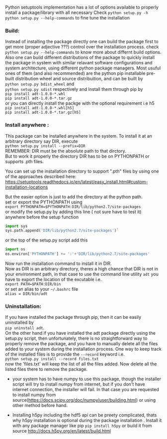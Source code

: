 Python setuptools implementation has a lot of options available to properly install a package/library with all necessary
Check 
`python setup.py -h`
`python setup.py --help-commands` to fine tune the installation

### Build:
Instead of installing the package directly one can build the package first to get more (proper adjective ???) control over the installation process. check 
`python setup.py --help-commands` to know more about differnt build options. Also one can build different distributions of the package to quickly install the package in system with similar relavant software configurations and system architecture, using different python package managers. Most usuful ones of them (and also recommended) are the python pip installable pre-built distribution wheel and source distribuition, and can be built by  
`python setup.py bdist_wheel` and  
`python setup.py sdist` respectively and Install them through pip by  
`pip install adt-1.0.0-*.whl`  
`pip install adt-1.0.0-*.tar.gz`  
or you can directly install the packge with the optional requirement i.e h5  
`pip install adt-1.0.0-*.whl[h5]`  
`pip install adt-1.0.0-*.tar.gz[h5]`  

### Install anywhere :  
This package can be installed anywhere in the system. To install it at  an arbitrary directory say DIR, execute  
`python setup.py install --prefix=DIR`  
REMEMBER: DIR must be the absolute path to that dirctory.  
But to work it properly the directory DIR has to be on PYTHONPATH or supports .pth files.  


You can set up the installation directory to support ".pth" files by using one of the approaches described here:
  https://setuptools.readthedocs.io/en/latest/easy_install.html#custom-installation-locations

But the easier option is just to add the directory at the python path.  
set or export the PYTHONPATH using  
`export PYTHONPATH=$PYTHONPATH:DIR/lib/python2.7/site-packages`  
or modify the setup.py by adding this line ( not sure have to test it) anywhere before the setup function  

```python
import sys
sys.path.append('DIR/lib/python2.7/site-packages')` 
```
or the top of the setup.py script add this

```python
import os
os.environ['PYTHONPATH'] += ':'+'DIR/lib/python2.7/site-packages'
```
Now run the installation command to install it in DIR.  
Now as DIR is an arbitrary directory, theres a high chance that DIR is not in your environment path, in that case to use the command line utility `adt` you have to export the location of the excutable i.e.  
`export PATH=$PATH:DIR/bin`  
or set an alias to your `~/.bashrc` file  
`alias = DIR/bin/adt`


### Uninstallation: 
If you have installed the package through pip, then it can be easily uninstalled by  
`pip uninstall adt`.  
On the other hand if you have installed the adt package directly using the setup.py script, then unfortunately, there is no straightforward way to properly remove the package, and you have to manually delete all the files added to your system during the installation process. One way to keep track of the installed files is to provide the  `--record` keyword i.e.  
`python setup.py install --record files.txt`  
now the 'files.txt' will keep the list of all the files added. Now delete all the listed files there to remove the package.


* your system has to have numpy to use this package, though the installer script will try to install numpy from internet, but if you don't have internet connection, the installer will fail. In that case you are requested to install numpy from source(https://docs.scipy.org/doc/numpy/user/building.html) or using other method before hand.

* Installing h5py including the hdf5 api can be preety complicated, thats why h5py installation is optional during the package installation . Install it with any package manager like pip `pip install h5py` or build it from source http://docs.h5py.org/en/latest/build.html 

